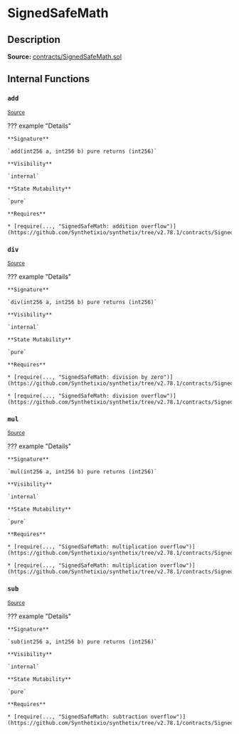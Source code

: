 # SignedSafeMath

## Description

**Source:** [contracts/SignedSafeMath.sol](https://github.com/Synthetixio/synthetix/tree/v2.78.1/contracts/SignedSafeMath.sol)

## Internal Functions

### `add`

<sub>[Source](https://github.com/Synthetixio/synthetix/tree/v2.78.1/contracts/SignedSafeMath.sol#L117)</sub>

??? example "Details"

    **Signature**

    `add(int256 a, int256 b) pure returns (int256)`

    **Visibility**

    `internal`

    **State Mutability**

    `pure`

    **Requires**

    * [require(..., "SignedSafeMath: addition overflow")](https://github.com/Synthetixio/synthetix/tree/v2.78.1/contracts/SignedSafeMath.sol#L119)

### `div`

<sub>[Source](https://github.com/Synthetixio/synthetix/tree/v2.78.1/contracts/SignedSafeMath.sol#L81)</sub>

??? example "Details"

    **Signature**

    `div(int256 a, int256 b) pure returns (int256)`

    **Visibility**

    `internal`

    **State Mutability**

    `pure`

    **Requires**

    * [require(..., "SignedSafeMath: division by zero")](https://github.com/Synthetixio/synthetix/tree/v2.78.1/contracts/SignedSafeMath.sol#L82)

    * [require(..., "SignedSafeMath: division overflow")](https://github.com/Synthetixio/synthetix/tree/v2.78.1/contracts/SignedSafeMath.sol#L83)

### `mul`

<sub>[Source](https://github.com/Synthetixio/synthetix/tree/v2.78.1/contracts/SignedSafeMath.sol#L53)</sub>

??? example "Details"

    **Signature**

    `mul(int256 a, int256 b) pure returns (int256)`

    **Visibility**

    `internal`

    **State Mutability**

    `pure`

    **Requires**

    * [require(..., "SignedSafeMath: multiplication overflow")](https://github.com/Synthetixio/synthetix/tree/v2.78.1/contracts/SignedSafeMath.sol#L61)

    * [require(..., "SignedSafeMath: multiplication overflow")](https://github.com/Synthetixio/synthetix/tree/v2.78.1/contracts/SignedSafeMath.sol#L64)

### `sub`

<sub>[Source](https://github.com/Synthetixio/synthetix/tree/v2.78.1/contracts/SignedSafeMath.sol#L100)</sub>

??? example "Details"

    **Signature**

    `sub(int256 a, int256 b) pure returns (int256)`

    **Visibility**

    `internal`

    **State Mutability**

    `pure`

    **Requires**

    * [require(..., "SignedSafeMath: subtraction overflow")](https://github.com/Synthetixio/synthetix/tree/v2.78.1/contracts/SignedSafeMath.sol#L102)
